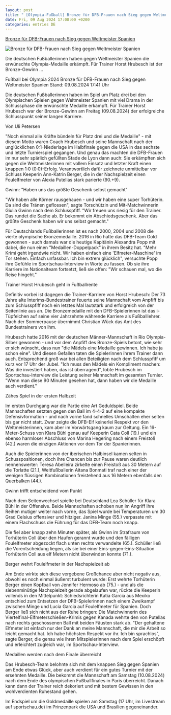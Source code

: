 ```yaml
---
layout: post
title: " [Olympia-Fußball] Bronze für DFB-Frauen nach Sieg gegen Weltmeister Spanien"
date: Fri, 09 Aug 2024 17:00:00 +0200
categories: entries DE
---
```

[Bronze für DFB-Frauen nach Sieg gegen Weltmeister Spanien](https://www.sportschau.de/olympia/bronze-fuer-dfb-frauen-nach-sieg-gegen-weltmeister-spanien,olympia-paris-fussball-deutschland-spanien-spiel-um-bronze-100.html)

![Bronze für DFB-Frauen nach Sieg gegen Weltmeister Spanien](https://images.sportschau.de/image/42d55564-e350-4dd2-beb9-fcf27f588b23/AAABkTfbDtE/AAABjwnlFvA/16x9-1280/fussball-1292.jpg)

Die deutschen Fußballerinnen haben gegen Weltmeister Spanien die erwünschte Olympia-Medaille erkämpft. Für Trainer Horst Hrubesch ist der Bronze-Gewinn ...

Fußball bei Olympia 2024 Bronze für DFB-Frauen nach Sieg gegen Weltmeister Spanien Stand: 09.08.2024 17:41 Uhr

Die deutschen Fußballerinnen haben im Spiel um Platz drei bei den Olympischen Spielen gegen Weltmeister Spanien mit viel Drama in der Schlussphase die erwünschte Medaille erkämpft. Für Trainer Horst Hrubesch war der Bronze-Gewinn am Freitag (09.08.2024) der erfolgreiche Schlusspunkt seiner langen Karriere.

Von Uli Petersen

"Noch einmal alle Kräfte bündeln für Platz drei und die Medaille" - mit diesem Motto waren Coach Hrubesch und seine Mannschaft nach der unglücklichen 0:1-Niederlage im Halbfinale gegen die USA in das sechste und letzte Turnierspiel gegangen. Und genau das machten die DFB-Frauen im nur sehr spärlich gefüllten Stade de Lyon dann auch: Sie erkämpften sich gegen die Weltmeisterinnen mit vollem Einsatz und letzter Kraft einen knappen 1:0 (0:0)-Erfolg. Verantwortlich dafür zeichnete unmittelbar vor Schluss Keeperin Ann-Katrin Berger, die in der Nachspielzeit einen Foulelfmeter von Alexia Putellas stark parierte (90.+9).

Gwinn: "Haben uns das größte Geschenk selbst gemacht"

"Wir haben alle Körner rausgehauen - und wir haben eine super Torhüterin. Da sind die Tränen geflossen", sagte Torschützin und Mit-Matchwinnerin Giulia Gwinn nach dem Schlusspfiff. "Wir freuen uns riesig für den Trainer. Das rundet die Sache ab. Er bekommt ein Abschiedsgeschenk. Aber das größte Geschenk haben wir uns selbst gemacht."

Für Deutschlands Fußballerinnen ist es nach 2000, 2004 und 2008 die vierte olympische Bronzemedaille. 2016 in Rio hatte das DFB-Team Gold gewonnen - auch damals war die heutige Kapitänin Alexandra Popp mit dabei, die nun einen "Medaillen-Doppelpack" in ihrem Besitz hat. "Mehr Krimi geht irgendwie nicht. Wir haben einfach eine 'Elfmeter-Maschine' im Tor stehen. Einfach unfassbar. Ich bin extrem glücklich", versuchte Popp ihre Gefühle im Sportschau-Interview in Worte zu fassen. Ob sie ihre Karriere im Nationalteam fortsetzt, ließ sie offen: "Wir schauen mal, wo die Reise hingeht."

Trainer Horst Hrubesch geht in Fußballrente

Definitiv vorbei ist dagegen die Trainer-Karriere von Horst Hrubesch: Der 73 Jahre alte Interims-Bundestrainer feuerte seine Mannschaft vom Anpfiff bis zum Schlusspfiff noch ein letztes Mal lautstark und erfolgreich von der Seitenlinie aus an. Die Bronzemedaille mit den DFB-Spielerinnen ist das i-Tüpfelchen auf seine vier Jahrzehnte währende Karriere als Fußballlehrer. Nach der Sommerpause übernimmt Christian Wück das Amt des Bundestrainers von ihm.

Hrubesch hatte 2016 mit der deutschen Männer-Mannschaft in Rio Olympia-Silber gewonnen - und vor dem Anpfiff des Bronze-Spiels betont, wie sehr er sich wünscht, dass nun "die Mädels eine Medaille gewinnen. Ich habe ja schon eine". Und diesen Gefallen taten die Spielerinnen ihrem Trainer dann auch. Entsprechend groß war bei allen Beteiligten nach dem Schlusspfiff um kurz vor 17 Uhr der Jubel. "Ich muss den Mädels ein Kompliment machen: Was die investiert haben, das ist überragend", lobte Hrubesch im Sportschau-Interview die Leistung seiner Mannschaft im gesamten Turnier. "Wenn man diese 90 Minuten gesehen hat, dann haben wir die Medaille auch verdient."

Zähes Spiel in der ersten Halbzeit

Im ersten Durchgang war die Partie eine Art Geduldspiel. Beide Mannschaften setzten gegen den Ball im 4-4-2 auf eine kompakte Defensivformation - und nach vorne fand schnelles Umschalten eher selten bis gar nicht statt. Zwar zeigte die DFB-Elf keinerlei Respekt vor den Weltmeisterinnen, kam aber im Vorwärtsgang kaum zur Geltung. Ein 16-Meter-Schuss von Klara Bühl genau auf Keeperin Cata Coll (19.) und ein ebenso harmloser Abschluss von Marina Hegering nach einem Freistoß (42.) waren die einzigen Aktionen vor dem Tor der Spanierinnen.

Auch die Spielerinnen von der iberischen Halbinsel kamen selten in Schusspositionen, doch ihre Chancen bis zur Pause waren deutlich nennenswerter: Teresa Abelleira zirkelte einen Freistoß aus 30 Metern auf die Torlatte (21.), Weltfußballerin Aitana Bonmati traf nach einer der wenigen flüssigen Kombinationen freistehend aus 16 Metern ebenfalls den Querbalken (44.).

Gwinn trifft entscheidend vom Punkt

Nach dem Seitenwechsel spielte bei Deutschland Lea Schüller für Klara Bühl in der Offensive. Beide Mannschaften schoben nun im Angriff ihre Reihen mutiger weiter nach vorne, das Spiel wurde bei Temperaturen um 30 Grad Celsius offensiver und hitziger. Janina Minge (55.) verpasste mit einem Flachschuss die Führung für das DFB-Team noch knapp.

Die fiel aber knapp zehn Minuten später, als Gwinn im Strafraum von Torhüterin Coll über den Haufen gerannt wurde und den fälligen Foulelfmeter abgezockt flach unten rechts verwandelte (65.). Schüller ließ die Vorentscheidung liegen, als sie bei einer Eins-gegen-Eins-Situation Torhüterin Coll aus elf Metern nicht überwinden konnte (71.).

Berger wehrt Foulelfmeter in der Nachspielzeit ab

Am Ende wirkte sich diese vergebene Großchance aber nicht negativ aus, obwohl es noch einmal äußerst turbulent wurde: Erst wehrte Torhüterin Berger einen Kopfball von Jennifer Hermoso ab (75.) - und als die siebenminütige Nachspielzeit gerade abgelaufen war, rückte die Keeperin vollends in den Mittelpunkt: Schiedsrichterin Katia Garcia aus Mexiko entschied zum Entsetzen der DFB-Spielerinnen nach einem Zweikampf zwischen Minge und Lucia Garcia auf Foulelfmeter für Spanien. Doch Berger ließ sich nicht aus der Ruhe bringen: Die Matchwinnerin des Viertelfinal-Elfmeterschießen-Krimis gegen Kanada wehrte den von Putellas nach rechts geschossenen Ball mit beiden Fäusten stark ab. "Der gehaltene Elfmeter ist einfach nur der Dank an meine Mannschaft, die mir die Arbeit so leicht gemacht hat. Ich habe höchsten Respekt vor ihr. Ich bin sprachlos", sagte Berger, die genau wie ihren Mitspielerinnen nach dem Spiel erschöpft und erleichtert zugleich war, im Sportschau-Interview.

Medaillen werden nach dem Finale überreicht

Das Hrubesch-Team belohnte sich mit dem knappen Sieg gegen Spanien am Ende etwas Glück, aber auch verdient für ein gutes Turnier mit der ersehnten Medaille. Die bekommt die Mannschaft am Samstag (10.08.2024) nach dem Ende des olympischen Fußballfinales in Paris überreicht. Danach kann dann der Trainer reich dekoriert und mit bestem Gewissen in den wohlverdienten Ruhestand gehen.

Im Endspiel um die Goldmedaille spielen am Samstag (17 Uhr, im Livestream auf sportschau.de) im Prinzenpark die USA und Brasilien gegeneinander.

